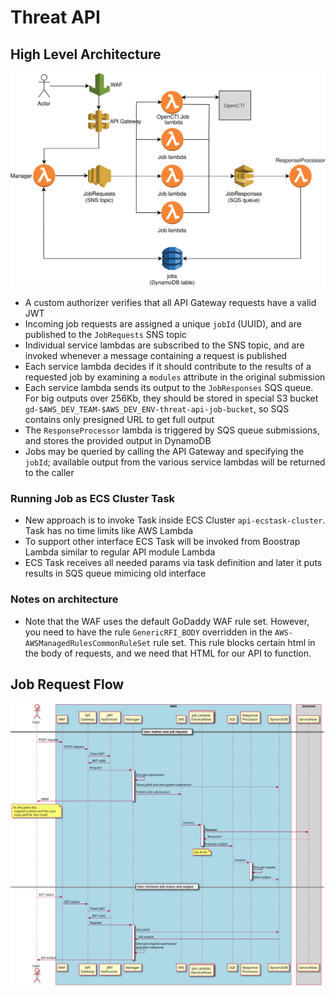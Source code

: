 # Threat API

## High Level Architecture

![Threat API](./diagrams/threat_api_aws.svg)

* A custom authorizer verifies that all API Gateway requests have a valid JWT
* Incoming job requests are assigned a unique `jobId` (UUID), and are
  published to the `JobRequests` SNS topic
* Individual service lambdas are subscribed to the SNS topic, and are invoked
  whenever a message containing a request is published
* Each service lambda decides if it should contribute to the results of a
  requested job by examining a `modules` attribute in the original submission
* Each service lambda sends its output to the `JobResponses` SQS queue.
  For big outputs over 256Kb, they should be stored in special S3 bucket
  `gd-$AWS_DEV_TEAM-$AWS_DEV_ENV-threat-api-job-bucket`,
  so SQS contains only presigned URL to get full output
* The `ResponseProcessor` lambda is triggered by SQS queue submissions, and
  stores the provided output in DynamoDB
* Jobs may be queried by calling the API Gateway and specifying the `jobId`;
  available output from the various service lambdas will be returned to the
  caller

### Running Job as ECS Cluster Task
* New approach is to invoke Task inside ECS Cluster `api-ecstask-cluster`. Task has no time limits like AWS Lambda
* To support other interface ECS Task will be invoked from Boostrap Lambda similar to regular API module Lambda
* ECS Task receives all needed params via task definition and later it puts results in SQS queue mimicing old interface

### Notes on architecture

* Note that the WAF uses the default GoDaddy WAF rule set.  However, you need to have the rule `GenericRFI_BODY` overridden in the `AWS-AWSManagedRulesCommonRuleSet` rule set.  This rule blocks certain html in the body of requests, and we need that HTML for our API to function.

## Job Request Flow

![Job Request Flow](diagrams/job_request_flow.svg)
